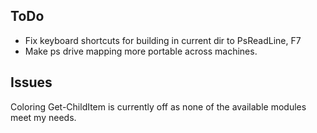 ToDo
----

* Fix keyboard shortcuts for building in current dir to PsReadLine, F7
* Make ps drive mapping more portable across machines.

Issues
------

Coloring Get-ChildItem is currently off as none of the available modules
meet my needs.

